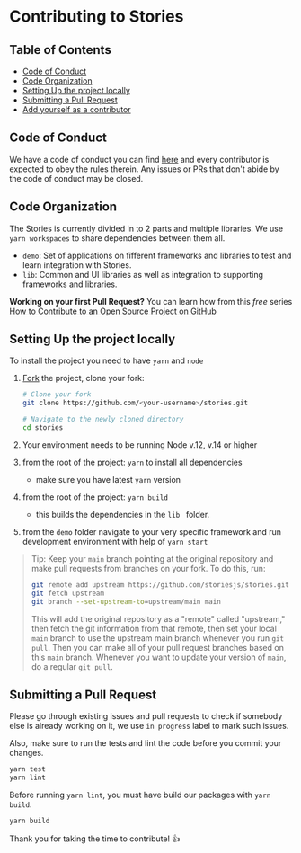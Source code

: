# Contributing to Stories

## Table of Contents

- [Code of Conduct](#code-of-conduct)
- [Code Organization](#code-organization)
- [Setting Up the project locally](#setting-up-the-project-locally)
- [Submitting a Pull Request](#submitting-a-pull-request)
- [Add yourself as a contributor](#add-yourself-as-a-contributor)

## Code of Conduct

We have a code of conduct you can find [here](./CODE_OF_CONDUCT.md) and every
contributor is expected to obey the rules therein. Any issues or PRs that don't
abide by the code of conduct may be closed.

## Code Organization

The Stories is currently divided in to 2 parts and multiple libraries. We use `yarn workspaces` to
share dependencies between them all.

- `demo`: Set of applications on fifferent frameworks and libraries to test and learn integration with Stories.
- `lib`: Common and UI libraries as well as integration to supporting frameworks and libraries.

**Working on your first Pull Request?** You can learn how from this _free_
series
[How to Contribute to an Open Source Project on GitHub](https://egghead.io/series/how-to-contribute-to-an-open-source-project-on-github)

## Setting Up the project locally

To install the project you need to have `yarn` and `node`

1.  [Fork](https://help.github.com/articles/fork-a-repo/) the project, clone
    your fork:

    ```sh
    # Clone your fork
    git clone https://github.com/<your-username>/stories.git

    # Navigate to the newly cloned directory
    cd stories
    ```

2.  Your environment needs to be running Node v.12, v.14 or higher 
3.  from the root of the project: `yarn` to install all dependencies
    - make sure you have latest `yarn` version
4.  from the root of the project: `yarn build`
    - this builds the dependencies in the `lib ` folder.
5.  from the `demo` folder navigate to your very specific framework and run development environment with help of `yarn start`

> Tip: Keep your `main` branch pointing at the original repository and make
> pull requests from branches on your fork. To do this, run:
>
> ```sh
> git remote add upstream https://github.com/storiesjs/stories.git
> git fetch upstream
> git branch --set-upstream-to=upstream/main main
> ```
>
> This will add the original repository as a "remote" called "upstream," then
> fetch the git information from that remote, then set your local `main`
> branch to use the upstream main branch whenever you run `git pull`. Then you
> can make all of your pull request branches based on this `main` branch.
> Whenever you want to update your version of `main`, do a regular `git pull`.

## Submitting a Pull Request

Please go through existing issues and pull requests to check if somebody else is
already working on it, we use `in progress` label to mark such issues.

Also, make sure to run the tests and lint the code before you commit your
changes.

```sh
yarn test
yarn lint
```

Before running `yarn lint`, you must have build our packages with `yarn build`.

```sh
yarn build
```


Thank you for taking the time to contribute! 👍
